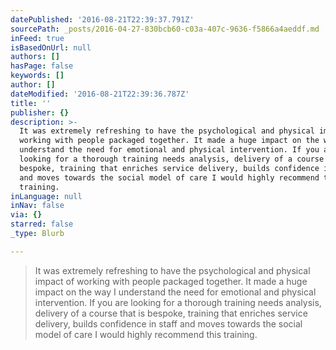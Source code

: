 ```yaml
---
datePublished: '2016-08-21T22:39:37.791Z'
sourcePath: _posts/2016-04-27-830bcb60-c03a-407c-9636-f5866a4aeddf.md
inFeed: true
isBasedOnUrl: null
authors: []
hasPage: false
keywords: []
author: []
dateModified: '2016-08-21T22:39:36.787Z'
title: ''
publisher: {}
description: >-
  It was extremely refreshing to have the psychological and physical impact of
  working with people packaged together. It made a huge impact on the way I
  understand the need for emotional and physical intervention. If you are
  looking for a thorough training needs analysis, delivery of a course that is
  bespoke, training that enriches service delivery, builds confidence in staff
  and moves towards the social model of care I would highly recommend this
  training.
inLanguage: null
inNav: false
via: {}
starred: false
_type: Blurb

---
```

> It was extremely refreshing to have the psychological and physical impact of working with people packaged together. It made a huge impact on the way I understand the need for emotional and physical intervention. If you are looking for a thorough training needs analysis, delivery of a course that is bespoke, training that enriches service delivery, builds confidence in staff and moves towards the social model of care I would highly recommend this training.